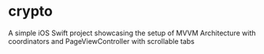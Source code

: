 # crypto
A simple iOS Swift project showcasing the setup of MVVM Architecture with coordinators and PageViewController with scrollable tabs
